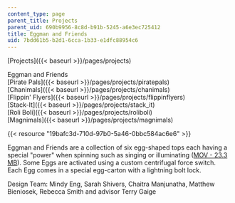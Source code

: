 ```yaml
---
content_type: page
parent_title: Projects
parent_uid: 690b9956-8c8d-b91b-5245-a6e3ec725412
title: Eggman and Friends
uid: 7bdd61b5-b2d1-6cca-1b33-e1dfc88954c6
---
```


[Projects]({{< baseurl >}}/pages/projects)

Eggman and Friends  
[Pirate Pals]({{< baseurl >}}/pages/projects/piratepals)  
[Chanimals]({{< baseurl >}}/pages/projects/chanimals)  
[Flippin' Flyers]({{< baseurl >}}/pages/projects/flippinflyers)  
[Stack-It]({{< baseurl >}}/pages/projects/stack_it)  
[Roli Boli]({{< baseurl >}}/pages/projects/roliboli)  
[Magnimals]({{< baseurl >}}/pages/projects/magnimals)

{{< resource "19bafc3d-710d-97b0-5a46-0bbc584ac6e6" >}}

Eggman and Friends are a collection of six egg-shaped tops each having a special "power" when spinning such as singing or illuminating ([MOV - 23.3 MB](/ans7870/2/2.00b/s08/stella.mov)). Some Eggs are activated using a custom centrifugal force switch. Each Egg comes in a special egg-carton with a lightning bolt lock.

Design Team: Mindy Eng, Sarah Shivers, Chaitra Manjunatha, Matthew Bieniosek, Rebecca Smith and advisor Terry Gaige